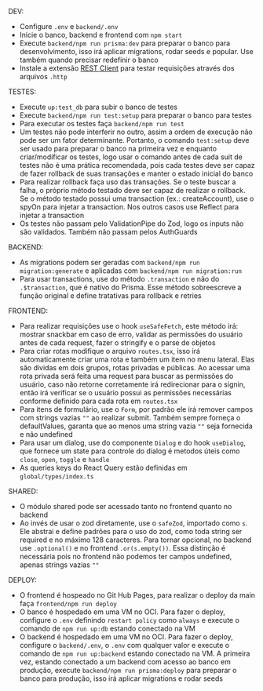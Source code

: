 DEV:
- Configure `.env` e `backend/.env`
- Inicie o banco, backend e frontend com `npm start`
- Execute `backend/npm run prisma:dev` para preparar o banco para desenvolvimento, isso irá aplicar migrations, rodar seeds e popular. Use também quando precisar redefinir o banco
- Instale a extensão [REST Client](https://marketplace.visualstudio.com/items?itemName=humao.rest-client) para testar requisições através dos arquivos `.http`

TESTES:
- Execute `up:test_db` para subir o banco de testes
- Execute `backend/npm run test:setup` para preparar o banco para testes
- Para executar os testes faça `backend/npm run test`
- Um testes não pode interferir no outro, assim a ordem de execução não pode ser um fator determinante. Portanto, o comando `test:setup` deve ser usado para preparar o banco na primeira vez e enquanto criar/modificar os testes, logo usar o comando antes de cada suit de testes não é uma prática recomendada, pois cada testes deve ser capaz de fazer rollback de suas transações e manter o estado inicial do banco
- Para realizar rollback faça uso das transações. Se o teste buscar a falha, o próprio método testado deve ser capaz de realizar o rollback. Se o método testado possui uma transaction (ex.: createAccount), use o spyOn para injetar a transaction. Nos outros casos use Reflect para injetar a transaction
- Os testes não passam pelo ValidationPipe do Zod, logo os inputs não são validados. Também não passam pelos AuthGuards

BACKEND:
- As migrations podem ser geradas com `backend/npm run migration:generate` e aplicadas com `backend/npm run migration:run`
- Para usar transactions, use do método `.transaction` e não do `.$transaction`, que é nativo do Prisma. Esse método sobreescreve a função original e define tratativas para rollback e retries

FRONTEND:
- Para realizar requisições use o hook `useSafeFetch`, este método irá: mostrar snackbar em caso de erro, validar as permissões do usuário antes de cada request, fazer o stringify e o parse de objetos
- Para criar rotas modifique o arquivo `routes.tsx`, isso irá automaticamente criar uma rota e também um item no menu lateral. Elas são dividas em dois grupos, rotas privadas e públicas. Ao acessar uma rota privada será feita uma request para buscar as permissões do usuário, caso não retorne corretamente irá redirecionar para o signin, então irá verificar se o usuário possui as permissões necessárias conforme definido para cada rota em `routes.tsx`
- Para itens de formulário, use o `Form`, por padrão ele irá remover campos com strings vazias `""` ao realizar submit. Também sempre forneça o defaultValues, garanta que ao menos uma string vazia `""` seja fornecida e não undefined
- Para usar um dialog, use do componente `Dialog` e do hook `useDialog`, que fornece um state para controle do dialog é metodos úteis como `close`, `open`, `toggle` e `handle`
- As queries keys do React Query estão definidas em `global/types/index.ts`

SHARED:
- O módulo shared pode ser acessado tanto no frontend quanto no backend
- Ao invés de usar o zod diretamente, use o `safeZod`, importado como `s`. Ele abstrai e define padrões para o uso do zod, como toda string ser required e no máximo 128 caracteres. Para tornar opcional, no backend use `.optional()` e no frontend `.or(s.empty())`. Essa distinção é necessária pois no frontend não podemos ter campos undefined, apenas strings vazias `""`

DEPLOY:
- O frontend é hospeado no Git Hub Pages, para realizar o deploy da main faça `frontend/npm run deploy`
- O banco é hospedado em uma VM no OCI. Para fazer o deploy, configure o `.env` definindo `restart policy` como `always` e execute o comando de `npm run up:db` estando conectado na VM
- O backend é hospedado em uma VM no OCI. Para fazer o deploy, configure o `backend/.env`, o `.env` com qualquer valor e execute o comando de `npm run up:backend` estando conectado na VM. A primeira vez, estando conectado a um backend com acesso ao banco em produção, execute `backend/npm run prisma:deploy` para preparar o banco para produção, isso irá aplicar migrations e rodar seeds
